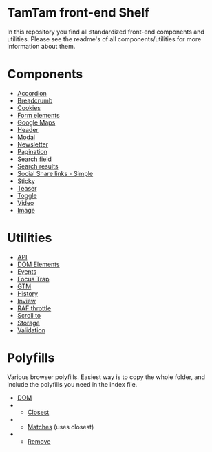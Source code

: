 # TamTam front-end Shelf
In this repository you find all standardized front-end components and utilities. Please see the readme's of all components/utilities for more information about them.

# Components
* [Accordion](components/accordion/README.md)
* [Breadcrumb](components/breadcrumb/README.md)
* [Cookies](components/cookies/README.md)
* [Form elements](components/form-elements/README.md)
* [Google Maps](components/google-maps/README.md)
* [Header](components/header/README.md)
* [Modal](components/modal/README.md)
* [Newsletter](components/newsletter/simple/README.md)
* [Pagination](components/pagination/README.md)
* [Search field](components/search/search-field/README.md)
* [Search results](components/search/search-results/README.md)
* [Social Share links - Simple](components/social-share/simple/README.md)
* [Sticky](components/sticky/README.md)
* [Teaser](components/teaser/README.md)
* [Toggle](components/toggle/README.md)
* [Video](components/video/README.md)
* [Image](components/image/README.md)

# Utilities
* [API](utilities/api/README.md)
* [DOM Elements](utilities/dom-elements/README.md)
* [Events](utilities/events/README.md)
* [Focus Trap](utilities/focus-trap/README.md)
* [GTM](utilities/gtm/README.md)
* [History](utilities/history-api/README.md)
* [Inview](utilities/in-view/README.md)
* [RAF throttle](utilities/raf-throttle/README.md)
* [Scroll to](utilities/scroll-to/README.md)
* [Storage](utilities/storage/README.md)
* [Validation](utilities/validation/README.md)

# Polyfills
Various browser polyfills. Easiest way is to copy the whole folder, and include the polyfills you need in the index file.
* [DOM](utilities/polyfills/DOM/README.md)
* * [Closest](utilities/polyfills/DOM/closest.js)
* * [Matches](utilities/polyfills/DOM/matches.js) (uses closest)
* * [Remove](utilities/polyfills/DOM/matches.js)
